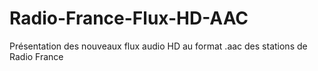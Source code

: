 # Radio-France-Flux-HD-AAC
Présentation des nouveaux flux audio HD au format .aac des stations de Radio France
